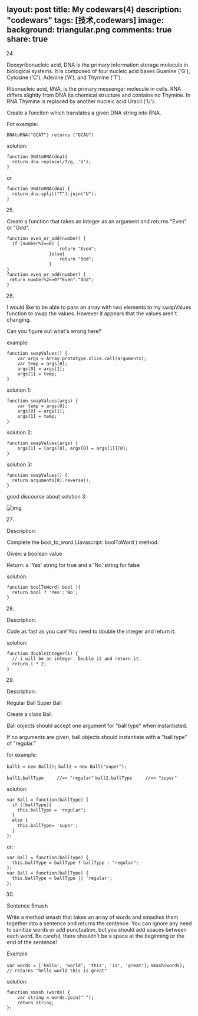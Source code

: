 layout: post
title: My codewars(4)
description: "codewars"
tags: [技术,codewars]
image:
  background: triangular.png
comments: true
share: true
---

24.

Deoxyribonucleic acid, DNA is the primary information storage molecule in biological systems. It is composed of four nucleic acid bases Guanine ('G'), Cytosine ('C'), Adenine ('A'), and Thymine ('T').

Ribonucleic acid, RNA, is the primary messenger molecule in cells. RNA differs slightly from DNA its chemical structure and contains no Thymine. In RNA Thymine is replaced by another nucleic acid Uracil ('U').

Create a funciton which translates a given DNA string into RNA.

For example:

```DNAtoRNA("GCAT") returns ("GCAU")```

solution:

    function DNAtoRNA(dna){
      return dna.replace(/T/g, 'U');
    }

or

    function DNAtoRNA(dna) {
      return dna.split("T").join("U");
    }

25.

Create a function that takes an integer as an argument and returns "Even" or "Odd".

    function even_or_odd(number) {
      if (number%2==0) {
                        return "Even";
                    }else{
                        return "Odd";
                    }
    }
    function even_or_odd(number) {
     return number%2==0?"Even":"Odd";
    }

26.

I would like to be able to pass an array with two elements to my swapValues function to swap the values. However it appears that the values aren't changing.

Can you figure out what's wrong here?

example:

    function swapValues() {
        var args = Array.prototype.slice.call(arguments);
        var temp = args[0];
        args[0] = args[1];
        args[1] = temp;
    }

solution 1:

    function swapValues(args) {
        var temp = args[0];
        args[0] = args[1];
        args[1] = temp;
    }

solution 2:

    function swapValues(args) {
        args[1] = [args[0], args[0] = args[1]][0];
    }

solution 3:

    function swapValues() {
      return arguments[0].reverse();
    }

good discourse about solution 3:

![img](http://7vznhl.com1.z0.glb.clouddn.com/2015-5-16-1codewars1.png)

27.

Description:

Complete the bool_to_word (Javascript: boolToWord ) method.

Given: a boolean value

Return: a 'Yes' string for true and a 'No' string for false

solution:

    function boolToWord( bool ){
      return bool ? 'Yes':'No';
    }

28.

Description:

Code as fast as you can! You need to double the integer and return it.

solution:

    function doubleInteger(i) {
      // i will be an integer. Double it and return it.
      return i * 2;
    }

29.

Description:

Regular Ball Super Ball

Create a class Ball.

Ball objects should accept one argument for "ball type" when instantiated.

If no arguments are given, ball objects should instantiate with a "ball type" of "regular."

for example:

```ball1 = new Ball();```
```ball2 = new Ball("super");```

```ball1.ballType     //=> "regular"```
```ball2.ballType     //=> "super"```

solution:

    var Ball = function(ballType) {
      if (!ballType){
        this.ballType = 'regular';
      }
      else {
        this.ballType= 'super';
      }
    };

or:

    var Ball = function(ballType) {
      this.ballType = ballType ? ballType : "regular";
    };
    var Ball = function(ballType) {
      this.ballType = ballType || 'regular';
    };

30.

Sentence Smash

Write a method smash that takes an array of words and smashes them together into a sentence and returns the sentence. You can ignore any need to sanitize words or add punctuation, but you should add spaces between each word. Be careful, there shouldn't be a space at the beginning or the end of the sentence!

Example

```var words = ['hello', 'world', 'this', 'is', 'great'];```
```smash(words); // returns "hello world this is great"```

solution:

    function smash (words) {
        var string = words.join(" ");
        return string; 
    };
